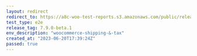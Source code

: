 ```yaml
---
layout: redirect
redirect_to: https://a8c-woo-test-reports.s3.amazonaws.com/public/release/7.9.0-beta.1/woocommerce-shipping-&-tax/e2e/index.html
test_type: e2e
release_tag: 7.9.0-beta.1
env_description: "woocommerce-shipping-&-tax"
created_at: "2023-06-20T17:39:24Z"
passed: true
---
```

